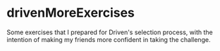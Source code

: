 # drivenMoreExercises
Some exercises that I prepared for Driven's selection process, with the intention of making my friends more confident in taking the challenge.
